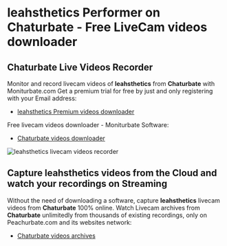 # leahsthetics Performer on Chaturbate - Free LiveCam videos downloader

## Chaturbate Live Videos Recorder

Monitor and record livecam videos of **leahsthetics** from **Chaturbate** with Moniturbate.com
Get a premium trial for free by just and only registering with your Email address:
* [leahsthetics Premium videos downloader](https://moniturbate.com/request-demo-licence-key.html)

Free livecam videos downloader - Moniturbate Software:
* [Chaturbate videos downloader](https://moniturbate.com/moniturbate-download-software.html)

![leahsthetics livecam videos recorder](https://peachurnet.com/templates/moniturbate-software.png)


## Capture leahsthetics videos from the Cloud and watch your recordings on Streaming

Without the need of downloading a software, capture **leahsthetics** livecam videos from **Chaturbate** 100% online.
Watch Livecam archives from **Chaturbate** unlimitedly from thousands of existing recordings, only on Peachurbate.com and its websites network:
* [Chaturbate videos archives](https://peachurnet.com/)